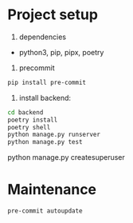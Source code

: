 # Project setup

1. dependencies

- python3, pip, pipx, poetry

1. precommit

```sh
pip install pre-commit
```

1. install backend:

```sh
cd backend
poetry install
poetry shell
python manage.py runserver
python manage.py test
```

python manage.py createsuperuser

# Maintenance

```
pre-commit autoupdate
```
